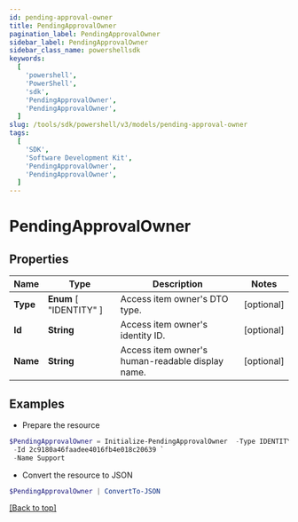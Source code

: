 ```yaml
---
id: pending-approval-owner
title: PendingApprovalOwner
pagination_label: PendingApprovalOwner
sidebar_label: PendingApprovalOwner
sidebar_class_name: powershellsdk
keywords:
  [
    'powershell',
    'PowerShell',
    'sdk',
    'PendingApprovalOwner',
    'PendingApprovalOwner',
  ]
slug: /tools/sdk/powershell/v3/models/pending-approval-owner
tags:
  [
    'SDK',
    'Software Development Kit',
    'PendingApprovalOwner',
    'PendingApprovalOwner',
  ]
---
```


# PendingApprovalOwner

## Properties

| Name | Type | Description | Notes |
| --- | --- | --- | --- |
| **Type** | **Enum** [ "IDENTITY" ] | Access item owner's DTO type. | [optional] |
| **Id** | **String** | Access item owner's identity ID. | [optional] |
| **Name** | **String** | Access item owner's human-readable display name. | [optional] |

## Examples

- Prepare the resource

```powershell
$PendingApprovalOwner = Initialize-PendingApprovalOwner  -Type IDENTITY `
 -Id 2c9180a46faadee4016fb4e018c20639 `
 -Name Support
```

- Convert the resource to JSON

```powershell
$PendingApprovalOwner | ConvertTo-JSON
```

[[Back to top]](#)

